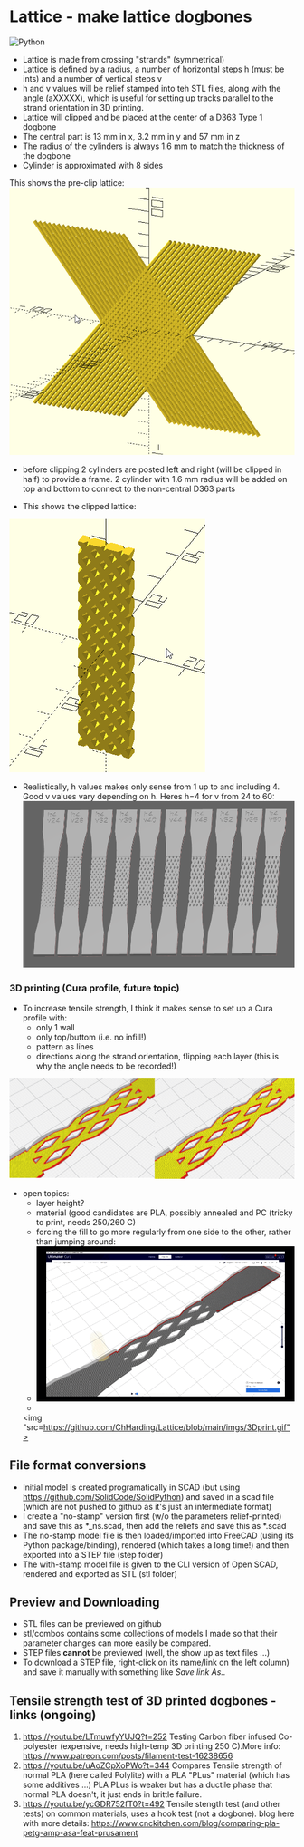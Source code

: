 # Lattice - make lattice dogbones

![Python](https://img.shields.io/badge/python-%2314354C.svg?style=for-the-badge&logo=python&logoColor=white)

- Lattice is made from crossing "strands" (symmetrical)
- Lattice is defined by a radius, a number of horizontal steps h (must be ints) and a number of vertical steps v
- h and v values will be relief stamped into teh STL files, along with the angle (aXXXXX), which is useful for setting up tracks parallel to the strand orientation in 3D printing.  
- Lattice will clipped and be placed at the center of a D363 Type 1 dogbone
- The central part is 13 mm in x, 3.2 mm in y and 57 mm in z  
- The radius of the cylinders is always 1.6 mm to match the thickness of the dogbone
- Cylinder is approximated with 8 sides  

This shows the pre-clip lattice:
![](/imgs/lattice.PNG)

- before clipping 2 cylinders are posted left and right (will be clipped in half) to provide a frame. 2 cylinder with 1.6 mm radius will be added on top and bottom to connect to the non-central D363 parts

- This shows the clipped lattice:

![](/imgs/clipped.PNG)

- Realistically, h values makes only sense from 1 up to and including 4. Good v values vary depending on h. Heres h=4 for v from 24 to 60:
![](/imgs/dogbones.PNG)

### 3D printing (Cura profile, future topic)
- To increase tensile strength, I think it makes sense to set up a Cura profile with:
    - only 1 wall
    - only top/buttom (i.e. no infill!)
    - pattern as lines
    - directions along the strand orientation, flipping each layer (this is why the angle needs to be recorded!)

![](/imgs/dogbone_print_orientation.png)
- open topics:
    - layer height?
    - material (good candidates are PLA, possibly annealed and PC (tricky to print, needs 250/260 C)
    - forcing the fill to go more regularly from one side to the other, rather than jumping around:
    - ![](/imgs/3dprint.gif) 
    - 
  <img "src=https://github.com/ChHarding/Lattice/blob/main/imgs/3Dprint.gif">

## File format conversions
- Initial model is created programatically in SCAD (but using https://github.com/SolidCode/SolidPython) and saved in a scad file (which are not pushed to github as it's just an intermediate format)
- I create a "no-stamp" version first (w/o the parameters relief-printed) and save this as *_ns.scad, then add the reliefs and save this as *.scad
- The no-stamp model file is then loaded/imported into FreeCAD (using its Python package/binding), rendered (which takes a long time!) and then exported into a STEP file (step folder)
- The with-stamp model file is given to the CLI version of Open SCAD, rendered and exported as STL (stl folder) 

## Preview and Downloading
- STL files can be previewed on github
- stl/combos contains some collections of models I made so that their parameter changes can more easily be compared.
- STEP files __cannot__ be previewed (well, the show up as text files ...)
- To download a STEP file, right-click on its name/link on the left column) and save it manually with something like _Save link As.._

## Tensile strength test of 3D printed dogbones - links (ongoing)
1) https://youtu.be/LTmuwfyYUJQ?t=252  Testing Carbon fiber infused Co-polyester (expensive, needs high-temp 3D printing 250 C).More info: https://www.patreon.com/posts/filament-test-16238656
2) https://youtu.be/uAoZCpXoPWo?t=344  Compares Tensile strength of normal PLA (here called Polylite) with a PLA "PLus" material  (which has some additives ...) PLA PLus is weaker but has a ductile phase that normal PLA doesn't, it just ends in brittle failure.
3) https://youtu.be/ycGDR752fT0?t=492  Tensile stength test (and other tests) on common materials, uses a hook test (not a dogbone). blog here with more details: https://www.cnckitchen.com/blog/comparing-pla-petg-amp-asa-feat-prusament  
